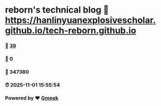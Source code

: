 # reborn's technical blog :link: https://hanlinyuanexplosivescholar.github.io/tech-reborn.github.io 
### :page_facing_up: [39](https://hanlinyuanexplosivescholar.github.io/tech-reborn.github.io/tag.html) 
### :speech_balloon: 0 
### :hibiscus: 347380 
### :alarm_clock: 2025-11-01 15:55:54 
### Powered by :heart: [Gmeek](https://github.com/Meekdai/Gmeek)
